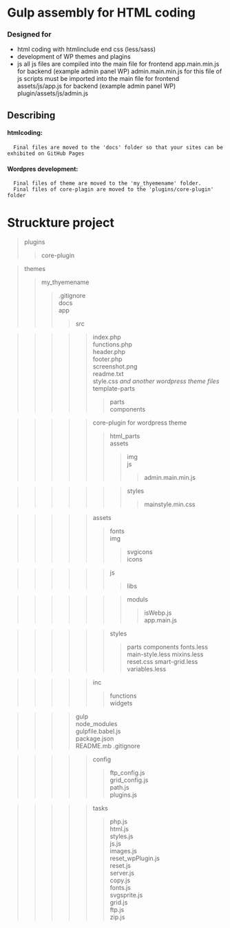 # Gulp assembly for HTML coding

### Designed for
   + html coding
       with htmlinclude end css (less/sass)
   + development of WP themes and plagins
   + js 
       all js files are compiled into the main file 
          for frontend  app.main.min.js
          for backend  (example admin panel WP)  admin.main.min.js
       for this file of js scripts must be imported into the main file 
          for frontend  assets/js/app.js
          for backend  (example admin panel WP)  plugin/assets/js/admin.js 

## Describing
   #### htmlcoding:
      Final files are moved to the 'docs' folder so that your sites can be exhibited on GitHub Pages
   #### Wordpres development:
      Final files of theme are moved to the 'my_thyemename' folder. 
      Final files of core-plagin are moved to the 'plugins/core-plugin' folder


# Struckture project
>  plugins  
>>  core-plugin  
  
> themes  
>> my_thyemename  
>>>  .gitignore  
>>>  docs  
>>>  app  
>>>>  src 
  
>>>>>  index.php         
>>>>>  functions.php     
>>>>>  header.php        
>>>>>  footer.php        
>>>>>  screenshot.png    
>>>>>  readme.txt        
>>>>>  style.css 
>>>>>  _and another wordpress theme files_ 
>>>>>  template-parts 
>>>>>>  parts   
>>>>>>  components   

>>>>>  core-plugin for wordpress theme          
>>>>>>  html_parts         
>>>>>>  assets          
>>>>>>>  img          
>>>>>>>  js          
>>>>>>>>  admin.main.min.js         
  
>>>>>>>  styles  
>>>>>>>>  mainstyle.min.css  

>>>>>  assets  
>>>>>>  fonts  
>>>>>>  img  
>>>>>>>  svgicons  
>>>>>>>  icons  

>>>>>>  js  
>>>>>>>  libs  

>>>>>>>  moduls  
>>>>>>>>  isWebp.js  
>>>>>>>  app.main.js  

>>>>>>  styles  
>>>>>>>  parts
>>>>>>>  components
>>>>>>>  fonts.less
>>>>>>>  main-style.less
>>>>>>>  mixins.less
>>>>>>>  reset.css
>>>>>>>  smart-grid.less
>>>>>>>  variables.less
  
>>>>>  inc  
>>>>>>  functions  
>>>>>>  widgets  
  
>>>>  gulp  
>>>>  node_modules  
>>>>  gulpfile.babel.js  
>>>>  package.json  
>>>>  README.mb 
>>>>  .gitignore  

>>>>>  config  
>>>>>>  ftp_config.js  
>>>>>>  grid_config.js  
>>>>>>  path.js  
>>>>>>  plugins.js  
  
>>>>>  tasks  
>>>>>>  php.js  
>>>>>>  html.js  
>>>>>>  styles.js  
>>>>>>  js.js  
>>>>>>  images.js  
>>>>>>  reset_wpPlugin.js  
>>>>>>  reset.js  
>>>>>>  server.js  
>>>>>>  copy.js  
>>>>>>  fonts.js  
>>>>>>  svgsprite.js  
>>>>>>  grid.js  
>>>>>>  ftp.js  
>>>>>>  zip.js  


